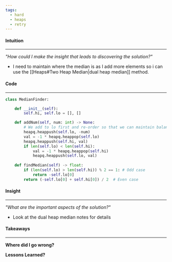 ```yaml
---
tags:
  - hard
  - heaps
  - retry
---
```

#### Intuition
---
_"How could I make the insight that leads to discovering the solution?"_
- I need to maintain where the median is as I add more elements so i can use the [[Heaps#Two Heap Median|dual heap median]] method.

#### Code
---

```python
class MedianFinder:

    def __init__(self):
        self.hi, self.lo = [], []

    def addNum(self, num: int) -> None:
        # We add to lo first and re-order so that we can maintain balance and length of each heap.
        heapq.heappush(self.lo, -num)
        val = -1 * heapq.heappop(self.lo)
        heapq.heappush(self.hi, val)
        if len(self.lo) < len(self.hi):
            val = -1 * heapq.heappop(self.hi)
            heapq.heappush(self.lo, val)
        
    def findMedian(self) -> float:
        if (len(self.lo) > len(self.hi)) % 2 == 1: # Odd case
            return -self.lo[0]
        return (-self.lo[0] + self.hi[0]) / 2  # Even case
```

#### Insight  
---
_"What are the important aspects of the solution?"_
- Look at the dual heap median notes for details

#### Takeaways
---
**Where did I go wrong?**

**Lessons Learned?**